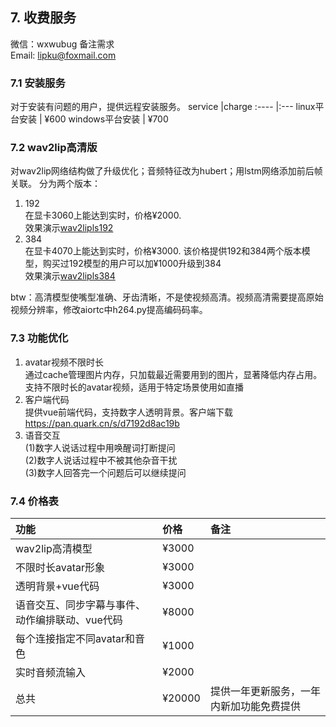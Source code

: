 
## 7. 收费服务

微信：wxwubug 备注需求   
Email: lipku@foxmail.com

### 7.1 安装服务
对于安装有问题的用户，提供远程安装服务。
service	    |charge
:----		|:--- 
linux平台安装 | ¥600
windows平台安装 | ¥700

### 7.2 wav2lip高清版
对wav2lip网络结构做了升级优化；音频特征改为hubert；用lstm网络添加前后帧关联。
分为两个版本：
1. 192  
在显卡3060上能达到实时，价格¥2000.   
效果演示[wav2lipls192](./assets/wav2lipls192.MP4)
2. 384  
在显卡4070上能达到实时，价格¥3000. 该价格提供192和384两个版本模型，购买过192模型的用户可以加¥1000升级到384   
效果演示[wav2lipls384](./assets/wav2lipls384.MP4)  

btw：高清模型使嘴型准确、牙齿清晰，不是使视频高清。视频高清需要提高原始视频分辨率，修改aiortc中h264.py提高编码码率。

### 7.3 功能优化
1. avatar视频不限时长  
通过cache管理图片内存，只加载最近需要用到的图片，显著降低内存占用。支持不限时长的avatar视频，适用于特定场景使用如直播  
2. 客户端代码  
提供vue前端代码，支持数字人透明背景。客户端下载<https://pan.quark.cn/s/d7192d8ac19b>  
3. 语音交互  
(1)数字人说话过程中用唤醒词打断提问  
(2)数字人说话过程中不被其他杂音干扰  
(3)数字人回答完一个问题后可以继续提问

### 7.4 价格表
功能			|价格		|备注	 
:----				|:---		|:------		
wav2lip高清模型			|¥3000		|	
不限时长avatar形象			|¥3000		|	
透明背景+vue代码			|¥3000		|		
语音交互、同步字幕与事件、动作编排联动、vue代码			|¥8000		|	
每个连接指定不同avatar和音色			|¥1000		|
实时音频流输入			|¥2000		|
总共			|¥20000		| 提供一年更新服务，一年内新加功能免费提供
